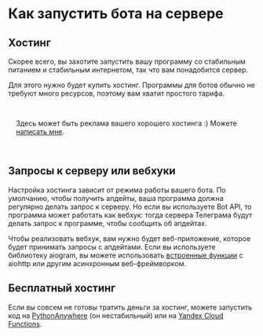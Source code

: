 # Как запустить бота на сервере

## Хостинг

Скорее всего, вы захотите запустить вашу программу со стабильным питанием и стабильным интернетом,
так что вам понадобится сервер.

Для этого нужно будет купить хостинг. Программы для ботов обычно не требуют много ресурсов, поэтому вам хватит
простого тарифа.

<div class="tip custom-block" style="padding: 16px">

Здесь может быть реклама вашего хорошего хостинга :) Можете [написать мне](https://t.me/tm_a_t).

</div>

## Запросы к серверу или вебхуки

Настройка хостинга зависит от режима работы вашего бота. По умолчанию, чтобы получить апдейты, ваша программа должна
регулярно делать запрос к серверу. Но если вы используете Bot API, то программа может работать как вебхук:
тогда сервера Телеграма будут делать запрос к программе, чтобы сообщить об апдейтах.

Чтобы реализовать вебхук, вам нужно будет веб-приложение, которое будет принимать запросы с апдейтами.
Если вы используете библиотеку aiogram, вы можете
использовать [встроенные функции](https://docs.aiogram.dev/en/latest/dispatcher/webhook.html) с aiohttp или другим 
асинхронным веб-фреймворком.

## Бесплатный хостинг

Если вы совсем не готовы тратить деньги за хостинг, можете запустить код
на [PythonAnywhere](https://www.pythonanywhere.com/) (он нестабильный) или
на [Yandex Cloud Functions](https://cloud.yandex.ru/docs/functions/tutorials/telegram-bot-serverless).
